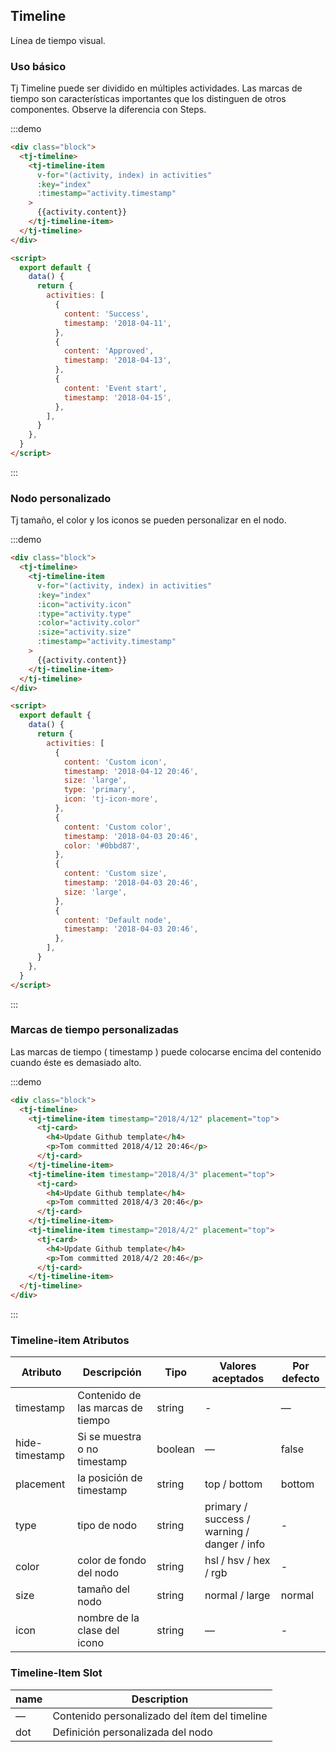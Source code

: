 ## Timeline

Línea de tiempo visual.

### Uso básico

Tj Timeline puede ser dividido en múltiples actividades. Las marcas de tiempo son características importantes que los distinguen de otros componentes. Observe la diferencia con Steps.

:::demo

```html
<div class="block">
  <tj-timeline>
    <tj-timeline-item
      v-for="(activity, index) in activities"
      :key="index"
      :timestamp="activity.timestamp"
    >
      {{activity.content}}
    </tj-timeline-item>
  </tj-timeline>
</div>

<script>
  export default {
    data() {
      return {
        activities: [
          {
            content: 'Success',
            timestamp: '2018-04-11',
          },
          {
            content: 'Approved',
            timestamp: '2018-04-13',
          },
          {
            content: 'Event start',
            timestamp: '2018-04-15',
          },
        ],
      }
    },
  }
</script>
```

:::

### Nodo personalizado

Tj tamaño, el color y los iconos se pueden personalizar en el nodo.

:::demo

```html
<div class="block">
  <tj-timeline>
    <tj-timeline-item
      v-for="(activity, index) in activities"
      :key="index"
      :icon="activity.icon"
      :type="activity.type"
      :color="activity.color"
      :size="activity.size"
      :timestamp="activity.timestamp"
    >
      {{activity.content}}
    </tj-timeline-item>
  </tj-timeline>
</div>

<script>
  export default {
    data() {
      return {
        activities: [
          {
            content: 'Custom icon',
            timestamp: '2018-04-12 20:46',
            size: 'large',
            type: 'primary',
            icon: 'tj-icon-more',
          },
          {
            content: 'Custom color',
            timestamp: '2018-04-03 20:46',
            color: '#0bbd87',
          },
          {
            content: 'Custom size',
            timestamp: '2018-04-03 20:46',
            size: 'large',
          },
          {
            content: 'Default node',
            timestamp: '2018-04-03 20:46',
          },
        ],
      }
    },
  }
</script>
```

:::

### Marcas de tiempo personalizadas

Las marcas de tiempo ( timestamp ) puede colocarse encima del contenido cuando éste es demasiado alto.

:::demo

```html
<div class="block">
  <tj-timeline>
    <tj-timeline-item timestamp="2018/4/12" placement="top">
      <tj-card>
        <h4>Update Github template</h4>
        <p>Tom committed 2018/4/12 20:46</p>
      </tj-card>
    </tj-timeline-item>
    <tj-timeline-item timestamp="2018/4/3" placement="top">
      <tj-card>
        <h4>Update Github template</h4>
        <p>Tom committed 2018/4/3 20:46</p>
      </tj-card>
    </tj-timeline-item>
    <tj-timeline-item timestamp="2018/4/2" placement="top">
      <tj-card>
        <h4>Update Github template</h4>
        <p>Tom committed 2018/4/2 20:46</p>
      </tj-card>
    </tj-timeline-item>
  </tj-timeline>
</div>
```

:::

### Timeline-item Atributos

| Atributo       | Descripción                       | Tipo    | Valores aceptados                           | Por defecto |
| -------------- | --------------------------------- | ------- | ------------------------------------------- | ----------- |
| timestamp      | Contenido de las marcas de tiempo | string  | -                                           | —           |
| hide-timestamp | Si se muestra o no timestamp      | boolean | —                                           | false       |
| placement      | la posición de timestamp          | string  | top / bottom                                | bottom      |
| type           | tipo de nodo                      | string  | primary / success / warning / danger / info | -           |
| color          | color de fondo del nodo           | string  | hsl / hsv / hex / rgb                       | -           |
| size           | tamaño del nodo                   | string  | normal / large                              | normal      |
| icon           | nombre de la clase del icono      | string  | —                                           | -           |

### Timeline-Item Slot

| name | Description                                   |
| ---- | --------------------------------------------- |
| —    | Contenido personalizado del ítem del timeline |
| dot  | Definición personalizada del nodo             |
